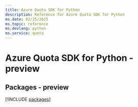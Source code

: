 ```yaml
---
title: Azure Quota SDK for Python
description: Reference for Azure Quota SDK for Python
ms.date: 02/25/2025
ms.topic: reference
ms.devlang: python
ms.service: quota
---
```

# Azure Quota SDK for Python - preview
## Packages - preview
[!INCLUDE [packages](quota-index.md)]